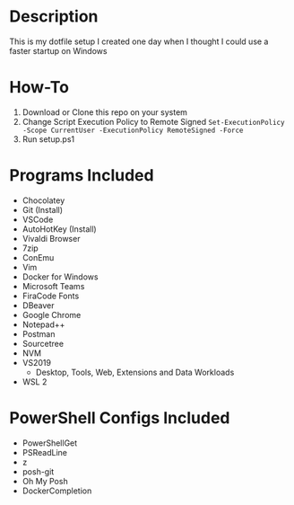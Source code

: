 # Description
This is my dotfile setup I created one day when I thought I could use a faster startup on Windows

# How-To
1. Download or Clone this repo on your system
0. Change Script Execution Policy to Remote Signed `Set-ExecutionPolicy -Scope CurrentUser -ExecutionPolicy RemoteSigned -Force`
0. Run setup.ps1

# Programs Included
- Chocolatey
- Git (Install)
- VSCode
- AutoHotKey (Install)
- Vivaldi Browser
- 7zip
- ConEmu
- Vim
- Docker for Windows
- Microsoft Teams
- FiraCode Fonts
- DBeaver
- Google Chrome
- Notepad++
- Postman
- Sourcetree
- NVM
- VS2019
  - Desktop, Tools, Web, Extensions and Data Workloads
- WSL 2

# PowerShell Configs Included
- PowerShellGet
- PSReadLine
- z
- posh-git
- Oh My Posh
- DockerCompletion
